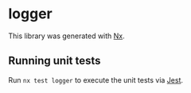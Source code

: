 # logger

This library was generated with [Nx](https://nx.dev).


## Running unit tests

Run `nx test logger` to execute the unit tests via [Jest](https://jestjs.io).


